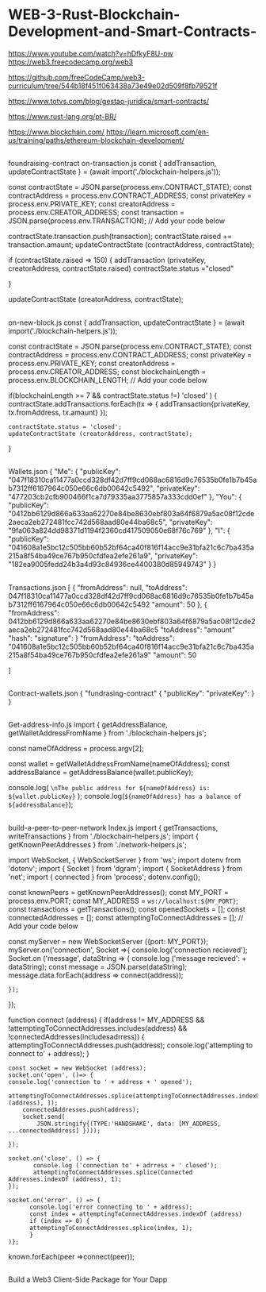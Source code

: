 # WEB-3-Rust-Blockchain-Development-and-Smart-Contracts-


https://www.youtube.com/watch?v=hDfkyF8U-pw
https://web3.freecodecamp.org/web3  

https://github.com/freeCodeCamp/web3-curriculum/tree/544b18f451f063438a73e49e02d509f8fb79521f

https://www.totvs.com/blog/gestao-juridica/smart-contracts/

https://www.rust-lang.org/pt-BR/

https://www.blockchain.com/
https://learn.microsoft.com/en-us/training/paths/ethereum-blockchain-development/

##

foundraising-contract 
on-transaction.js 
const { addTransaction, updateContractState } = (await import('./blockchain-helpers.js'));

const contractState = JSON.parse(process.env.CONTRACT_STATE);
const contractAddress = process.env.CONTRACT_ADDRESS;
const privateKey = process.env.PRIVATE_KEY;
const creatorAddress = process.env.CREATOR_ADDRESS;
const transaction = JSON.parse(process.env.TRANSACTION);
// Add your code below

contractState.transaction.push(transaction);
contractState.raised += transaction.amaunt;
updateContractState (contractAddress, contractState);

if (contractState.raised => 150) {
    addTransaction (privateKey, creatorAddress, contractState.raised)
    contractState.status ="closed"

}

updateContractState (creatorAddress, contractState);

##

on-new-block.js
const { addTransaction, updateContractState } = (await import('./blockchain-helpers.js'));

const contractState = JSON.parse(process.env.CONTRACT_STATE);
const contractAddress = process.env.CONTRACT_ADDRESS;
const privateKey = process.env.PRIVATE_KEY;
const creatorAddress = process.env.CREATOR_ADDRESS;
const blockchainLength = process.env.BLOCKCHAIN_LENGTH;
// Add your code below

if(blockchainLength >= 7 && contractState.status !=) 'closed' ) {
    contractState.addTransactions.forEach(tx => {
        addTransaction{privateKey, tx.fromAddress, tx.amaunt}
    });
    
    contractState.status = 'closed';
    updateContractState (creatorAddress, contractState);
}


##

Wallets.json 
{
  "Me": {
    "publicKey": "047f18310ca11477a0ccd328df42d7ff9cd068ac6816d9c76535b0fe1b7b45ab7312ff6167964c050e66c6db00642c5492",
    "privateKey": "477203cb2cfb900466f1ca7d79335aa3775857a333cdd0ef"
  },
  "You": {
    "publicKey": "0412bb6129d866a633aa62270e84be8630ebf803a64f6879a5ac08f12cde2aeca2eb272481fcc742d568aad80e44ba68c5",
    "privateKey": "9fa063a824dd98371d1194f2360cd417509050e68f76c769"
  },
  "I": {
    "publicKey": "041608a1e5bc12c505bb60b52bf64ca40f816f14acc9e31bfa21c6c7ba435a215a8f54ba49ce767b950cfdfea2efe261a9",
    "privateKey": "182ea9005fedd24b3a4d93c84936ce4400380d85949743"
  }
} 

##
Transactions.json
[
    {
        "fromAddress": null,
        "toAddress": 047f18310ca11477a0ccd328df42d7ff9cd068ac6816d9c76535b0fe1b7b45ab7312ff6167964c050e66c6db00642c5492
        "amount": 50
    },
    {
        "fromAddress": 0412bb6129d866a633aa62270e84be8630ebf803a64f6879a5ac08f12cde2aeca2eb272481fcc742d568aad80e44ba68c5
        "toAddress": 
        "amount"
        "hash": 
        "signature":
    }
        "fromAddress": 
        "toAddress": "041608a1e5bc12c505bb60b52bf64ca40f816f14acc9e31bfa21c6c7ba435a215a8f54ba49ce767b950cfdfea2efe261a9"
        "amount": 50 

]

##

Contract-wallets.json
{
    "fundrasing-contract" {
        "publicKey": 
        "privateKey": 
    } 
}

##
Get-address-info.js
import {
  getAddressBalance,
  getWalletAddressFromName
} from './blockchain-helpers.js';

const nameOfAddress = process.argv[2];

const wallet = getWalletAddressFromName(nameOfAddress);
const addressBalance = getAddressBalance(wallet.publicKey);

console.log(
  `\nThe public address for ${nameOfAddress} is: ${wallet.publicKey}`
);
console.log(`${nameOfAddress} has a balance of ${addressBalance}`);

##

build-a-peer-to-peer-network 
Index.js 
import { getTransactions, writeTransactions } from './blockchain-helpers.js';
import { getKnownPeerAddresses } from './network-helpers.js';

import WebSocket, { WebSocketServer } from 'ws';
import dotenv from 'dotenv';
import { Socket } from 'dgram';
import { SocketAddress } from 'net';
import { connected } from 'process';
dotenv.config();

const knownPeers = getKnownPeerAddresses();
const MY_PORT = process.env.PORT;
const MY_ADDRESS = `ws://localhost:${MY_PORT}`;
const transactions = getTransactions();
const openedSockets = [];
const connectedAddresses = [];
const attemptingToConnectAddresses = [];
// Add your code below

const myServer = new WebSocketServer ({port: MY_PORT});
myServer.on('connection', Socket =>{
    console.log('connection recieved');
    Socket.on ('message', dataString => {
    console.log ('message recieved': + dataString);
    const message = JSON.parse(dataString);
    message.data.forEach(address => connect(address));
    
    });
});

function connect (address) {
    if(address != MY_ADDRESS && !attemptingToConnectAddresses.includes(address) && !connectedAddresses(includesadrress)) {
    attemptingToConnectAddresses.push(address);
    console.log('attempting to connect to' + address);
}

    const socket = new WebSocket (address);
    socket.on('open', ()=> {
    console.log('connection to ' + address + ' opened');
        attemptingToConnectAddresses.splice(attemptingToConnectAddresses.indexOf (address), ]);
        connectedAddresses.push(address);
        socket.send(
            JSON.stringify{(TYPE:'HANDSHAKE', data: [MY_ADDRESS, ...connectedAddress] }))); 

    });

    socket.on('close', () => {
           console.log ('connection to' + adrress + ' closed');
           attemptingToConnectAddresses.splice(Connected    Addresses.indexOf (address), 1);
    });

    socket.on('error', () => {
          console.log('error connecting to ' + address);
          const index = attemptingToConnectAddresses.indexOf (address)
          if (index => 0) {
          attemptingToConnectAddresses.splice(index, 1);
          }
    )};


known.forEach(peer =>connect(peer));


##
Build a Web3 Client-Side Package for Your Dapp
##

##
